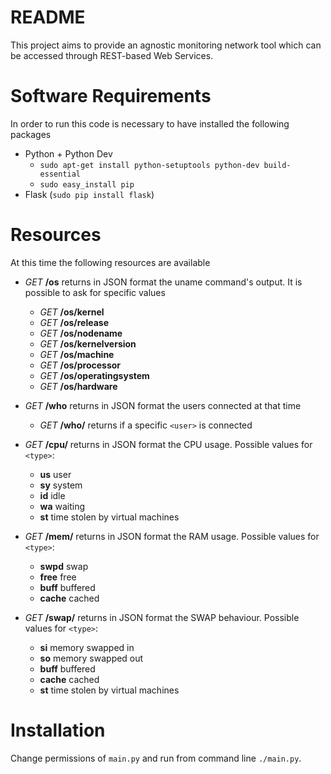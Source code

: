 README
======

This project aims to provide an agnostic monitoring network tool which can be accessed through REST-based Web Services.

Software Requirements
=====================

In order to run this code is necessary to have installed the following packages
* Python + Python Dev 
	* `sudo apt-get install python-setuptools python-dev build-essential`
	* `sudo easy_install pip`
* Flask (`sudo pip install flask`)

Resources
=========

At this time the following resources are available

* *GET* **/os** returns in JSON format the uname command's output. It is possible to ask for specific values
	* *GET* **/os/kernel**
	* *GET* **/os/release**
	* *GET* **/os/nodename**
	* *GET* **/os/kernelversion**
	* *GET* **/os/machine**
	* *GET* **/os/processor**
	* *GET* **/os/operatingsystem**
	* *GET* **/os/hardware**

* *GET* **/who** returns in JSON format the users connected at that time
	* *GET* **/who/<user>** returns if a specific `<user>` is connected

* *GET* **/cpu/<type>** returns in JSON format the CPU usage. Possible values for `<type>`:
	* **us** user
	* **sy** system
	* **id** idle
	* **wa** waiting 
	* **st** time stolen by virtual machines

* *GET* **/mem/<type>** returns in JSON format the RAM usage. Possible values for `<type>`:
	* **swpd** swap
	* **free** free
	* **buff** buffered
	* **cache** cached 

* *GET* **/swap/<type>** returns in JSON format the SWAP behaviour. Possible values for `<type>`:
	* **si** memory swapped in
	* **so** memory swapped out
	* **buff** buffered
	* **cache** cached 
	* **st** time stolen by virtual machines

Installation
============
Change permissions of `main.py` and run from command line `./main.py`.
